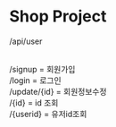 # Shop Project

/api/user<br><br>


/signup   =  회원가입<br>
/login    =  로그인<br>
/update/{id} =  회원정보수정<br>
/{id}     =  id 조회<br>
/{userid} = 유저id조회<br>
